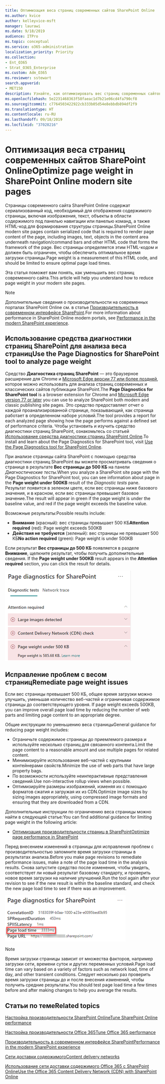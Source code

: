 ```yaml
---
title: Оптимизация веса страниц современных сайтов SharePoint Online
ms.author: kvice
author: kelleyvice-msft
manager: laurawi
ms.date: 9/18/2019
audience: ITPro
ms.topic: conceptual
ms.service: o365-administration
localization_priority: Priority
ms.collection:
- Ent_O365
- Strat_O365_Enterprise
ms.custom: Adm_O365
ms.reviewer: sstewart
search.appverid:
- MET150
description: Узнайте, как оптимизировать вес страниц современных сайтов SharePoint Online.
ms.openlocfilehash: 5e2231468363f58faeac1d7b21e06cd4fa790cf8
ms.sourcegitcommit: c7764503422922cb333b05d54e8ebbdb894df2f9
ms.translationtype: HT
ms.contentlocale: ru-RU
ms.lasthandoff: 09/18/2019
ms.locfileid: "37028216"
---
```

# <a name="optimize-page-weight-in-sharepoint-online-modern-site-pages"></a><span data-ttu-id="c81ba-103">Оптимизация веса страниц современных сайтов SharePoint Online</span><span class="sxs-lookup"><span data-stu-id="c81ba-103">Optimize page weight in SharePoint Online modern site pages</span></span>

<span data-ttu-id="c81ba-104">Страницы современного сайта SharePoint Online содержат сериализованный код, необходимый для отображения содержимого страницы, включая изображения, текст, объекты в области содержимого под панелью навигации или панелью команд, а также HTML-код для формирования структуры страницы.</span><span class="sxs-lookup"><span data-stu-id="c81ba-104">SharePoint Online modern site pages contain serialized code that is required to render page content of the page, including images, text, objects in the content area underneath navigation/command bars and other HTML code that forms the framework of the page.</span></span> <span data-ttu-id="c81ba-105">Вес страницы определяется этим HTML-кодом и должен быть ограничен, чтобы обеспечить оптимальное время загрузки страницы.</span><span class="sxs-lookup"><span data-stu-id="c81ba-105">Page weight is a measurement of this HTML code, and should be limited to ensure optimal page load times.</span></span>

<span data-ttu-id="c81ba-106">Эта статья поможет вам понять, как уменьшить вес страниц современного сайта.</span><span class="sxs-lookup"><span data-stu-id="c81ba-106">This article will help you understand how to reduce page weight in your modern site pages.</span></span>

>[!NOTE]
><span data-ttu-id="c81ba-107">Дополнительные сведения о производительности на современных порталах SharePoint Online см. в статье [Производительность в современном интерфейсе SharePoint](https://docs.microsoft.com/ru-RU/sharepoint/modern-experience-performance).</span><span class="sxs-lookup"><span data-stu-id="c81ba-107">For more information about performance in SharePoint Online modern portals, see [Performance in the modern SharePoint experience](https://docs.microsoft.com/ru-RU/sharepoint/modern-experience-performance).</span></span>

## <a name="use-the-page-diagnostics-for-sharepoint-tool-to-analyze-page-weight"></a><span data-ttu-id="c81ba-108">Использование средства диагностики страниц SharePoint для анализа веса страниц</span><span class="sxs-lookup"><span data-stu-id="c81ba-108">Use the Page Diagnostics for SharePoint tool to analyze page weight</span></span>

<span data-ttu-id="c81ba-109">Средство **Диагностика страниц SharePoint** — это браузерное расширение для Chrome и [Microsoft Edge версии 77 или более поздней](https://www.microsoftedgeinsider.com/en-us/download?form=MI13E8&OCID=MI13E8), которое можно использовать для анализа страниц современных и классических сайтов публикации SharePoint.</span><span class="sxs-lookup"><span data-stu-id="c81ba-109">The **Page Diagnostics for SharePoint tool** is a browser extension for Chrome and [Microsoft Edge version 77 or later](https://www.microsoftedgeinsider.com/en-us/download?form=MI13E8&OCID=MI13E8) you can use to analyze SharePoint both modern and classic publishing site pages.</span></span> <span data-ttu-id="c81ba-110">Это средство предоставляет отчет о каждой проанализированной странице, показывающий, как страница работает в определенном наборе условий.</span><span class="sxs-lookup"><span data-stu-id="c81ba-110">The tool provides a report for each analyzed page showing how the page performs against a defined set of performance criteria.</span></span> <span data-ttu-id="c81ba-111">Чтобы установить и изучить средство диагностики страниц SharePoint, ознакомьтесь со статьей [Использование средства диагностики страниц SharePoint Online](page-diagnostics-for-spo.md).</span><span class="sxs-lookup"><span data-stu-id="c81ba-111">To install and learn about the Page Diagnostics for SharePoint tool, visit [Use the Page Diagnostics tool for SharePoint Online](page-diagnostics-for-spo.md).</span></span>

<span data-ttu-id="c81ba-112">При анализе страницы сайта SharePoint с помощью средства диагностики страниц SharePoint вы можете просматривать сведения о странице в результате **Вес страницы до 500 КБ** на панели _Диагностические тесты_.</span><span class="sxs-lookup"><span data-stu-id="c81ba-112">When you analyze a SharePoint site page with the Page Diagnostics for SharePoint tool, you can see information about page in the **Page weight under 500KB** result of the _Diagnostic tests_ pane.</span></span> <span data-ttu-id="c81ba-113">Результат появится в зеленом цвете, если вес страницы ниже базового значения, и в красном, если вес страницы превышает базовое значение.</span><span class="sxs-lookup"><span data-stu-id="c81ba-113">The result will appear in green if the page weight is under the baseline value, and red if the page weight exceeds the baseline value.</span></span>

<span data-ttu-id="c81ba-114">Возможные результаты:</span><span class="sxs-lookup"><span data-stu-id="c81ba-114">Possible results include:</span></span>

- <span data-ttu-id="c81ba-115">**Внимание** (красный): вес страницы превышает 500 КБ</span><span class="sxs-lookup"><span data-stu-id="c81ba-115">**Attention required** (red): Page weight exceeds 500KB</span></span>
- <span data-ttu-id="c81ba-116">**Действия не требуются** (зеленый): вес страницы не превышает 500 КБ</span><span class="sxs-lookup"><span data-stu-id="c81ba-116">**No action required** (green): Page weight is under 500KB</span></span>

<span data-ttu-id="c81ba-117">Если результат **Вес страницы до 500 КБ** появляется в разделе **Внимание**, щелкните результат, чтобы получить дополнительные сведения.  </span><span class="sxs-lookup"><span data-stu-id="c81ba-117">If the **Page weight under 500KB** result appears in the **Attention required** section, you can click the result for details.</span></span>

![Результаты "Запросы к SharePoint"](media/modern-portal-optimization/pagediag-page-weight.png)

## <a name="remediate-page-weight-issues"></a><span data-ttu-id="c81ba-119">Исправление проблем с весом страниц</span><span class="sxs-lookup"><span data-stu-id="c81ba-119">Remediate page weight issues</span></span>

<span data-ttu-id="c81ba-120">Если вес страницы превышает 500 КБ, общее время загрузки можно улучшить, уменьшая количество веб-частей и ограничивая содержимое страницы до соответствующего уровня. </span><span class="sxs-lookup"><span data-stu-id="c81ba-120">If page weight exceeds 500KB, you can improve overall page load time by reducing the number of web parts and limiting page content to an appropriate degree.</span></span>

<span data-ttu-id="c81ba-121">Общие инструкции по уменьшению веса страницы</span><span class="sxs-lookup"><span data-stu-id="c81ba-121">General guidance for reducing page weight includes:</span></span>

- <span data-ttu-id="c81ba-122">Ограничьте содержимое страницы до приемлемого размера и используйте несколько страниц для связанного контента.</span><span class="sxs-lookup"><span data-stu-id="c81ba-122">Limit the page content to a reasonable amount and use multiple pages for related content.</span></span>
- <span data-ttu-id="c81ba-123">Минимизируйте использование веб-частей с крупными контейнерами свойств.</span><span class="sxs-lookup"><span data-stu-id="c81ba-123">Minimize the use of web parts that have large property bags.</span></span>
- <span data-ttu-id="c81ba-124">По возможности используйте неинтерактивные представления сведений.</span><span class="sxs-lookup"><span data-stu-id="c81ba-124">Use non-interactive rollup views when possible.</span></span>
- <span data-ttu-id="c81ba-125">Оптимизируйте размеры изображений, изменяя их с помощью форматов сжатия и загружая их из CDN.</span><span class="sxs-lookup"><span data-stu-id="c81ba-125">Optimize image sizes by sizing images appropriately, using compressed image formats and ensuring that they are downloaded from a CDN.</span></span>

<span data-ttu-id="c81ba-126">Дополнительные инструкции по ограничению веса страницы можно найти в следующей статье:</span><span class="sxs-lookup"><span data-stu-id="c81ba-126">You can find additional guidance for limiting page weight in the following article:</span></span>

- [<span data-ttu-id="c81ba-127">Оптимизация производительности страниц в SharePoint</span><span class="sxs-lookup"><span data-stu-id="c81ba-127">Optimize page performance in SharePoint</span></span>](https://docs.microsoft.com/ru-RU/sharepoint/dev/general-development/optimize-page-performance-in-sharepoint)

<span data-ttu-id="c81ba-128">Перед внесением изменений в страницы для исправления проблем с производительностью запомните время загрузки страницы в результатах анализа.</span><span class="sxs-lookup"><span data-stu-id="c81ba-128">Before you make page revisions to remediate performance issues, make a note of the page load time in the analysis results.</span></span> <span data-ttu-id="c81ba-129">Снова запустите средство после изменения, чтобы увидеть, соответствует ли новый результат базовому стандарту, и проверить новое время загрузки на наличие улучшений.</span><span class="sxs-lookup"><span data-stu-id="c81ba-129">Run the tool again after your revision to see if the new result is within the baseline standard, and check the new page load time to see if there was an improvement.</span></span>

![Результаты времени загрузки страницы](media/modern-portal-optimization/pagediag-page-load-time.png)

>[!NOTE]
><span data-ttu-id="c81ba-131">Время загрузки страницы зависит от множества факторов, например загрузки сети, времени суток и других переменных условий.</span><span class="sxs-lookup"><span data-stu-id="c81ba-131">Page load time can vary based on a variety of factors such as network load, time of day, and other transient conditions.</span></span> <span data-ttu-id="c81ba-132">Следует несколько раз проверить время загрузки страницы до и после внесения изменений, чтобы получить средние результаты.</span><span class="sxs-lookup"><span data-stu-id="c81ba-132">You should test page load time a few times before and after making changes to help you average the results.</span></span>

## <a name="related-topics"></a><span data-ttu-id="c81ba-133">Статьи по теме</span><span class="sxs-lookup"><span data-stu-id="c81ba-133">Related topics</span></span>

[<span data-ttu-id="c81ba-134">Настройка производительности SharePoint Online</span><span class="sxs-lookup"><span data-stu-id="c81ba-134">Tune SharePoint Online performance</span></span>](tune-sharepoint-online-performance.md)

[<span data-ttu-id="c81ba-135">Настройка производительности Office 365</span><span class="sxs-lookup"><span data-stu-id="c81ba-135">Tune Office 365 performance</span></span>](tune-office-365-performance.md)

[<span data-ttu-id="c81ba-136">Производительность в современном интерфейсе SharePoint</span><span class="sxs-lookup"><span data-stu-id="c81ba-136">Performance in the modern SharePoint experience</span></span>](https://docs.microsoft.com/ru-RU/sharepoint/modern-experience-performance.md)

[<span data-ttu-id="c81ba-137">Сети доставки содержимого</span><span class="sxs-lookup"><span data-stu-id="c81ba-137">Content delivery networks</span></span>](content-delivery-networks.md)

[<span data-ttu-id="c81ba-138">Использование сети доставки содержимого Office 365 с SharePoint Online</span><span class="sxs-lookup"><span data-stu-id="c81ba-138">Use the Office 365 Content Delivery Network (CDN) with SharePoint Online</span></span>](use-office-365-cdn-with-spo.md)

